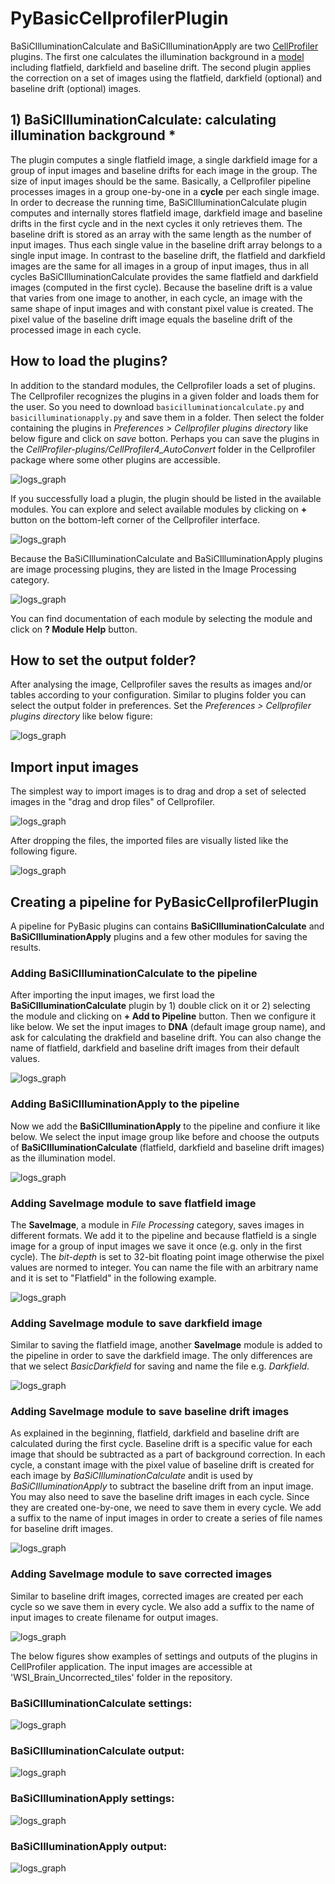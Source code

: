 # PyBasicCellprofilerPlugin

BaSiCIlluminationCalculate and BaSiCIlluminationApply are two [CellProfiler](https://cellprofiler.org) plugins. The first one calculates the illumination background in a [model](https://www.nature.com/articles/ncomms14836) including flatfield, darkfield and baseline drift. The second plugin applies the correction on a set of images using the flatfield, darkfield (optional) and baseline drift (optional) images.

## 1) BaSiCIlluminationCalculate: calculating illumination background *

The plugin computes a single flatfield image, a single darkfield image for a group of input images and baseline drifts for each image in the group. The size of input images should be the same. Basically, a Cellprofiler pipeline processes images in a group one-by-one in a **cycle** per each single image. In order to decrease the running time, BaSiCIlluminationCalculate plugin computes and internally stores flatfield image, darkfield image and baseline drifts in the first cycle and in the next cycles it only retrieves them. The baseline drift is stored as an array with the same length as the number of input images. Thus each single value in the baseline drift array belongs to a single input image. In contrast to the baseline drift, the flatfield and darkfield images are the same for all images in a group of input images, thus in all cycles BaSiCIlluminationCalculate provides the same flatfield and darkfield images (computed in the first cycle). Because the baseline drift is a value that varies from one image to another, in each cycle, an image with the same shape of input images and with constant pixel value is created. The pixel value of the baseline drift image equals the baseline drift of the processed image in each cycle.

## How to load the plugins?

In addition to the standard modules, the Cellprofiler loads a set of plugins. The Cellprofiler recognizes the plugins in a given folder and loads them for the user. So you need to download `basicilluminationcalculate.py` and `basicilluminationapply.py` and save them in a folder. Then select the folder containing the plugins in <em>Preferences > Cellprofiler plugins directory</em> like below figure and click on <em>save</em> botton. Perhaps you can save the plugins in the <em>CellProfiler-plugins/CellProfiler4_AutoConvert</em> folder in the Cellprofiler package where some other plugins are accessible.

![logs_graph](https://github.com/peng-lab/PyBasicCellprofilerPlugin/blob/main/figures/Cellprofiler_setting_plugins_directory.png)

If you successfully load a plugin, the plugin should be listed in the available modules. You can explore and select available modules by clicking on **+** button on the bottom-left corner of the Cellprofiler interface.

![logs_graph](https://github.com/peng-lab/PyBasicCellprofilerPlugin/blob/main/figures/Cellprofiler_add_module_botton.png)

Because the BaSiCIlluminationCalculate and BaSiCIlluminationApply plugins are image processing plugins, they are listed in the Image Processing category.

![logs_graph](https://github.com/peng-lab/PyBasicCellprofilerPlugin/blob/main/figures/Cellprofiler_modules.png)

You can find documentation of each module by selecting the module and click on **? Module Help** button.


## How to set the output folder?

After analysing the image, Cellprofiler saves the results as images and/or tables according to your configuration. Similar to plugins folder you can select the output folder in preferences. Set the <em>Preferences > Cellprofiler plugins directory</em> like below figure:


![logs_graph](https://github.com/peng-lab/PyBasicCellprofilerPlugin/blob/main/figures/Cellprofiler_setting_output_directory.png)

## Import input images

The simplest way to import images is to drag and drop a set of selected images in the "drag and drop files" of Cellprofiler.

![logs_graph](https://github.com/peng-lab/PyBasicCellprofilerPlugin/blob/main/figures/Cellprofiler_drag_and_drop_before.png)

After dropping the files, the imported files are visually listed like the following figure.

![logs_graph](https://github.com/peng-lab/PyBasicCellprofilerPlugin/blob/main/figures/Cellprofiler_drag_and_drop_after.png)


## Creating a pipeline for PyBasicCellprofilerPlugin

A pipeline for PyBasic plugins can contains **BaSiCIlluminationCalculate** and **BaSiCIlluminationApply** plugins and a few other modules for saving the results.

### Adding BaSiCIlluminationCalculate to the pipeline

After importing the input images, we first load the **BaSiCIlluminationCalculate** plugin by 1) double click on it or 2) selecting the module and clicking on **+ Add to Pipeline** button. Then we configure it like below. We set the input images to **DNA** (default image group name), and ask for calculating the drakfield and baseline drift. You can also change the name of flatfield, darkfield and baseline drift images from their default values.

![logs_graph](https://github.com/peng-lab/PyBasicCellprofilerPlugin/blob/main/figures/BaSiCIlluminationCalculate_config.png)


### Adding BaSiCIlluminationApply to the pipeline

Now we add the **BaSiCIlluminationApply** to the pipeline and confiure it like below. We select the input image group like before and choose the outputs of **BaSiCIlluminationCalculate** (flatfield, darkfield and baseline drift images) as the illumination model.

![logs_graph](https://github.com/peng-lab/PyBasicCellprofilerPlugin/blob/main/figures/BaSiCIlluminationApply_config.png)

### Adding SaveImage module to save flatfield image

The **SaveImage**, a module in <em>File Processing</em> category, saves images in different formats. We add it to the pipeline and because flatfield is a single image for a group of input images we save it once (e.g. only in the first cycle). The <em>bit-depth</em> is set to 32-bit floating point image otherwise the pixel values are normed to integer. You can name the file with an arbitrary name and it is set to "Flatfield" in the following example.

![logs_graph](https://github.com/peng-lab/PyBasicCellprofilerPlugin/blob/main/figures/Flatfield_saveimage_config.png)

### Adding SaveImage module to save darkfield image

Similar to saving the flatfield image, another **SaveImage** module is added to the pipeline in order to save the darkfield image. The only differences are that we select <em>BasicDarkfield</em> for saving and name the file e.g. <em>Darkfield</em>.

![logs_graph](https://github.com/peng-lab/PyBasicCellprofilerPlugin/blob/main/figures/Darkfield_saveimage_config.png)

### Adding SaveImage module to save baseline drift images

As explained in the beginning, flatfield, darkfield and baseline drift are calculated during the first cycle. Baseline drift is a specific value for each image that should be subtracted as a part of background correction. In each cycle, a constant image with the pixel value of baseline drift is created for each image by <em>BaSiCIlluminationCalculate</em> andit is used by <em>BaSiCIlluminationApply</em> to subtract the baseline drift from an input image. You may also need to save the baseline drift images in each cycle. Since they are created one-by-one, we need to save them in every cycle. We add a suffix to the name of input images in order to create a series of file names for baseline drift images.

![logs_graph](https://github.com/peng-lab/PyBasicCellprofilerPlugin/blob/main/figures/BaselineDrift_saveimage_config.png)


### Adding SaveImage module to save corrected images

Similar to baseline drift images, corrected images are created per each cycle so we save them in every cycle. We also add a suffix to the name of input images to create filename for output images.

![logs_graph](https://github.com/peng-lab/PyBasicCellprofilerPlugin/blob/main/figures/Corrected_saveimage_config.png)

The below figures show examples of settings and outputs of the plugins in CellProfiler application. The input images are accessible at 'WSI_Brain_Uncorrected_tiles' folder in the repository.

### BaSiCIlluminationCalculate settings:
![logs_graph](https://github.com/peng-lab/PyBasicCellprofilerPlugin/blob/main/figures/BasicIlluminationCalculate_setup.png)

### BaSiCIlluminationCalculate output:
![logs_graph](https://github.com/peng-lab/PyBasicCellprofilerPlugin/blob/main/figures/BasicIlluminationCalculate_output.png)

### BaSiCIlluminationApply settings:
![logs_graph](https://github.com/peng-lab/PyBasicCellprofilerPlugin/blob/main/figures/BasicIlluminationApply_setup.png)

### BaSiCIlluminationApply output:
![logs_graph](https://github.com/peng-lab/PyBasicCellprofilerPlugin/blob/main/figures/BasicIlluminationApply_output.png)
